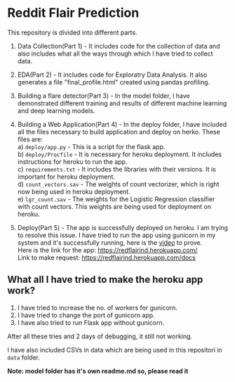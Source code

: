 # Reddit Flair Prediction
  This repository is divided into different parts.
  
   1. Data Collection(Part 1) - It includes code for the collection of data and also includes what all the ways through which I have tried to collect data.

   2. EDA(Part 2) - It includes code for Exploratry Data Analysis. It also generates a file "final_profile.html" created using pandas profiling.

   3. Building a flare detector(Part 3) - In the model folder, I have demonstrated different training and results of different machine learning and deep learning models.

   4. Building a Web Application(Part 4) - In the deploy folder, I have included all the files necessary to build application and deploy on herko. These files are:                                                                                          
    a) ```deploy/app.py``` - This is a script for the flask app.                                                                   
    b) ```deploy/Procfile``` - It is necessary for heroku deployment. It includes instructions for heroku to run the app.          
    c) ```requirements.txt``` - It includes the libraries with their versions. It is important for heroku  deployment.             
    d) ```count_vectors.sav``` - The weights of count vectorizer, which is right now being used in heroku deployment.              
    e) `lgr_count.sav` - The weights for the Logistic Regression classifier with count vectors. This weights are being used for deployment on heroku.

   5. Deploy(Part 5) - The app is successfully deployed on heroku. I am trying to resolve this issue. I have tried to run the app using gunicorn in my system and it's successfully running, here is the [video](https://drive.google.com/open?id=1KkbIxj4mRA4iRxAqEFcLFKr1uQee3QGv) to prove.                                                 
   Here is the link for the app: https://redflairind.herokuapp.com/   
   Link to make request: https://redflairind.herokuapp.com/docs
   
   ## What all I have tried to make the heroku app work?
   1. I have tried to increase the no. of workers for gunicorn.
   2. I have tried to change the port of gunicorn app.
   3. I have also tried to run Flask app without gunicorn.

   
   After all these tries and 2 days of debugging, it still not working.
   
   I have also included CSVs in data which are being used in this repositori in ```data``` folder.

   **Note: model folder has it's own readme.md so, please read it**
    
